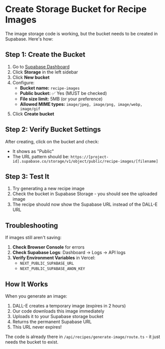# Create Storage Bucket for Recipe Images

The image storage code is working, but the bucket needs to be created in Supabase. Here's how:

## Step 1: Create the Bucket

1. Go to [Supabase Dashboard](https://app.supabase.com)
2. Click **Storage** in the left sidebar
3. Click **New bucket**
4. Configure:
   - **Bucket name:** `recipe-images`
   - **Public bucket:** ✅ Yes (MUST be checked)
   - **File size limit:** 5MB (or your preference)
   - **Allowed MIME types:** `image/jpeg, image/png, image/webp, image/gif`
5. Click **Create bucket**

## Step 2: Verify Bucket Settings

After creating, click on the bucket and check:
- It shows as "Public" 
- The URL pattern should be: `https://[project-id].supabase.co/storage/v1/object/public/recipe-images/[filename]`

## Step 3: Test It

1. Try generating a new recipe image
2. Check the bucket in Supabase Storage - you should see the uploaded image
3. The recipe should now show the Supabase URL instead of the DALL-E URL

## Troubleshooting

If images still aren't saving:

1. **Check Browser Console** for errors
2. **Check Supabase Logs**: Dashboard → Logs → API logs
3. **Verify Environment Variables** in Vercel:
   - `NEXT_PUBLIC_SUPABASE_URL`
   - `NEXT_PUBLIC_SUPABASE_ANON_KEY`

## How It Works

When you generate an image:
1. DALL-E creates a temporary image (expires in 2 hours)
2. Our code downloads this image immediately
3. Uploads it to your Supabase storage bucket
4. Returns the permanent Supabase URL
5. This URL never expires!

The code is already there in `/api/recipes/generate-image/route.ts` - it just needs the bucket to exist. 